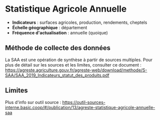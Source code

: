 # Statistique Agricole Annuelle
- **Indicateurs** : surfaces agricoles, production, rendements, cheptels
- **Échelle géographique** : département
- **Fréquence d'actualisation** : annuelle (quoique)

## Méthode de collecte des données

La SAA est une opération de synthèse à partir de sources multiples. Pour plus de détail sur les sources et les limites, consulter ce document : https://agreste.agriculture.gouv.fr/agreste-web/download/methode/S-SAA/SAA_2019_Indicateurs_statut_des_produits.pdf

## Limites

Plus d'info sur outil source : https://outil-sources-interne.basic.coop/#/publication/13/agreste-statistique-agricole-annuelle-saa